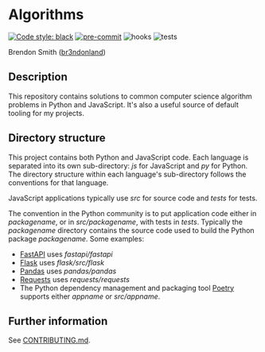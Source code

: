 # Algorithms

[![Code style: black](https://img.shields.io/badge/code%20style-black-000000.svg)](https://github.com/psf/black)
[![pre-commit](https://img.shields.io/badge/pre--commit-enabled-brightgreen?logo=pre-commit&logoColor=white)](https://github.com/pre-commit/pre-commit)
![hooks](https://github.com/br3ndonland/algorithms/workflows/hooks/badge.svg)
![tests](https://github.com/br3ndonland/algorithms/workflows/tests/badge.svg)

Brendon Smith ([br3ndonland](https://github.com/br3ndonland/))

## Description

This repository contains solutions to common computer science algorithm problems in Python and JavaScript. It's also a useful source of default tooling for my projects.

## Directory structure

This project contains both Python and JavaScript code. Each language is separated into its own sub-directory: _js_ for JavaScript and _py_ for Python. The directory structure within each language's sub-directory follows the conventions for that language.

JavaScript applications typically use _src_ for source code and _tests_ for tests.

The convention in the Python community is to put application code either in _packagename_, or in _src/packagename_, with tests in _tests_. Typically the _packagename_ directory contains the source code used to build the Python package _packagename_. Some examples:

- [FastAPI](https://github.com/tiangolo/fastapi) uses _fastapi/fastapi_
- [Flask](https://github.com/pallets/flask) uses _flask/src/flask_
- [Pandas](https://github.com/pandas-dev/pandas) uses _pandas/pandas_
- [Requests](https://github.com/psf/requests) uses _requests/requests_
- The Python dependency management and packaging tool [Poetry](https://python-poetry.org/) supports either _appname_ or _src/appname_.

## Further information

See [CONTRIBUTING.md](.github/CONTRIBUTING.md).
